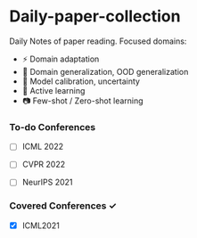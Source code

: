 # Daily-paper-collection
Daily Notes of paper reading. Focused domains:
- :zap: Domain adaptation
- :dog: Domain generalization, OOD generalization
- :triangular_ruler: Model calibration, uncertainty
- :hatching_chick: Active learning
- :camera: Few-shot / Zero-shot learning



### To-do Conferences
- [ ] ICML 2022
- [ ] CVPR 2022
- [ ] NeurIPS 2021


### Covered Conferences ✓
- [x] ICML2021
